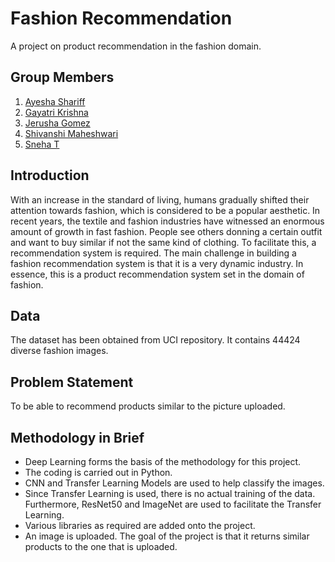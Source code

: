 # Fashion Recommendation
A project on product recommendation in the fashion domain.

## Group Members 
1. [Ayesha Shariff](https://www.linkedin.com/in/ayesha-shariff99/) 
2. [Gayatri Krishna](https://www.linkedin.com/in/gayatri-krishna/)
3. [Jerusha Gomez](https://www.linkedin.com/in/jerusha-gomez/) 
4. [Shivanshi Maheshwari](https://www.linkedin.com/in/shivanshi-maheshwari/) 
5. [Sneha T](https://www.linkedin.com/in/sneha1221/) 

## Introduction 
With an increase in the standard of living, humans gradually shifted their attention towards fashion, which is considered to be a popular aesthetic. In recent years, the textile and fashion industries have witnessed an enormous amount of growth in fast fashion. People see others donning a certain outfit and want to buy similar if not the same kind of clothing. To facilitate this, a recommendation system is required. The main challenge in building a fashion recommendation system is that it is a very dynamic industry. In essence, this is a product recommendation system set in the domain of fashion. 

## Data 
The dataset has been obtained from UCI repository. It contains 44424 diverse fashion images. 

## Problem Statement 
To be able to recommend products similar to the picture uploaded. 

## Methodology in Brief
- Deep Learning forms the basis of the methodology for this project.
- The coding is carried out in Python.
- CNN and Transfer Learning Models are used to help classify the images.
- Since Transfer Learning is used, there is no actual training of the data. Furthermore, ResNet50 and ImageNet are used to facilitate the Transfer Learning.
- Various libraries as required are added onto the project.
- An image is uploaded. The goal of the project is that it returns similar products to the one that is uploaded.
